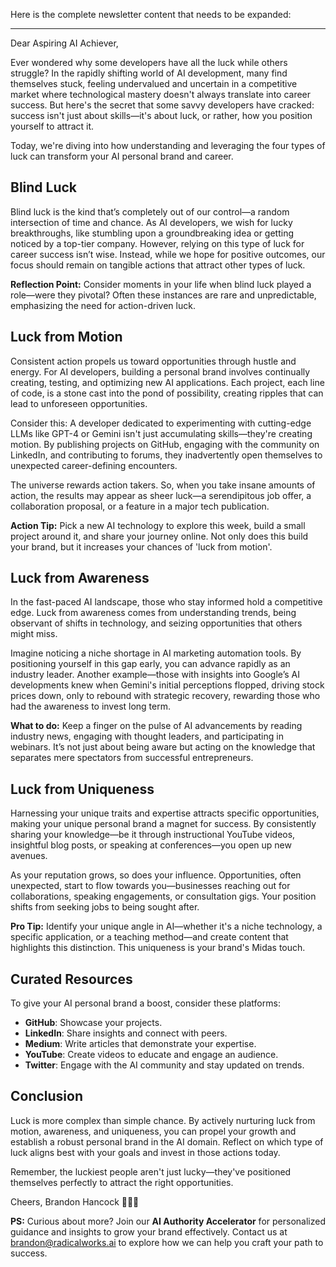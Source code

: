Here is the complete newsletter content that needs to be expanded:

---

Dear Aspiring AI Achiever,

Ever wondered why some developers have all the luck while others struggle? In the rapidly shifting world of AI development, many find themselves stuck, feeling undervalued and uncertain in a competitive market where technological mastery doesn't always translate into career success. But here's the secret that some savvy developers have cracked: success isn't just about skills—it's about luck, or rather, how you position yourself to attract it.

Today, we're diving into how understanding and leveraging the four types of luck can transform your AI personal brand and career.

## Blind Luck

Blind luck is the kind that’s completely out of our control—a random intersection of time and chance. As AI developers, we wish for lucky breakthroughs, like stumbling upon a groundbreaking idea or getting noticed by a top-tier company. However, relying on this type of luck for career success isn’t wise. Instead, while we hope for positive outcomes, our focus should remain on tangible actions that attract other types of luck.

**Reflection Point:** Consider moments in your life when blind luck played a role—were they pivotal? Often these instances are rare and unpredictable, emphasizing the need for action-driven luck.

## Luck from Motion

Consistent action propels us toward opportunities through hustle and energy. For AI developers, building a personal brand involves continually creating, testing, and optimizing new AI applications. Each project, each line of code, is a stone cast into the pond of possibility, creating ripples that can lead to unforeseen opportunities.

Consider this: A developer dedicated to experimenting with cutting-edge LLMs like GPT-4 or Gemini isn't just accumulating skills—they're creating motion. By publishing projects on GitHub, engaging with the community on LinkedIn, and contributing to forums, they inadvertently open themselves to unexpected career-defining encounters.

The universe rewards action takers. So, when you take insane amounts of action, the results may appear as sheer luck—a serendipitous job offer, a collaboration proposal, or a feature in a major tech publication.

**Action Tip:** Pick a new AI technology to explore this week, build a small project around it, and share your journey online. Not only does this build your brand, but it increases your chances of 'luck from motion'.

## Luck from Awareness

In the fast-paced AI landscape, those who stay informed hold a competitive edge. Luck from awareness comes from understanding trends, being observant of shifts in technology, and seizing opportunities that others might miss.

Imagine noticing a niche shortage in AI marketing automation tools. By positioning yourself in this gap early, you can advance rapidly as an industry leader. Another example—those with insights into Google’s AI developments knew when Gemini's initial perceptions flopped, driving stock prices down, only to rebound with strategic recovery, rewarding those who had the awareness to invest long term.

**What to do:** Keep a finger on the pulse of AI advancements by reading industry news, engaging with thought leaders, and participating in webinars. It’s not just about being aware but acting on the knowledge that separates mere spectators from successful entrepreneurs.

## Luck from Uniqueness

Harnessing your unique traits and expertise attracts specific opportunities, making your unique personal brand a magnet for success. By consistently sharing your knowledge—be it through instructional YouTube videos, insightful blog posts, or speaking at conferences—you open up new avenues.

As your reputation grows, so does your influence. Opportunities, often unexpected, start to flow towards you—businesses reaching out for collaborations, speaking engagements, or consultation gigs. Your position shifts from seeking jobs to being sought after.

**Pro Tip:** Identify your unique angle in AI—whether it's a niche technology, a specific application, or a teaching method—and create content that highlights this distinction. This uniqueness is your brand's Midas touch.

## Curated Resources

To give your AI personal brand a boost, consider these platforms:
- **GitHub**: Showcase your projects.
- **LinkedIn**: Share insights and connect with peers.
- **Medium**: Write articles that demonstrate your expertise.
- **YouTube**: Create videos to educate and engage an audience.
- **Twitter**: Engage with the AI community and stay updated on trends.

## Conclusion

Luck is more complex than simple chance. By actively nurturing luck from motion, awareness, and uniqueness, you can propel your growth and establish a robust personal brand in the AI domain. Reflect on which type of luck aligns best with your goals and invest in those actions today.

Remember, the luckiest people aren't just lucky—they've positioned themselves perfectly to attract the right opportunities.

Cheers, Brandon Hancock 👨‍💻🥂

**PS:** Curious about more? Join our **AI Authority Accelerator** for personalized guidance and insights to grow your brand effectively. Contact us at brandon@radicalworks.ai to explore how we can help you craft your path to success.